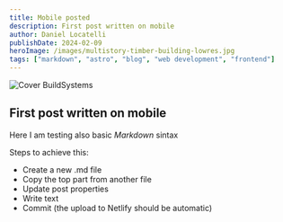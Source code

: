 ```yaml
---
title: Mobile posted
description: First post written on mobile
author: Daniel Locatelli
publishDate: 2024-02-09
heroImage: /images/multistory-timber-building-lowres.jpg
tags: ["markdown", "astro", "blog", "web development", "frontend"]
---
```


![Cover BuildSystems](/images/multistory-timber-building-lowres.jpg)

## First post written on mobile
Here I am testing also basic *Markdown* sintax

Steps to achieve this:
- Create a new .md file
- Copy the top part from another file
- Update post properties
- Write text
- Commit (the upload to Netlify should be automatic)
